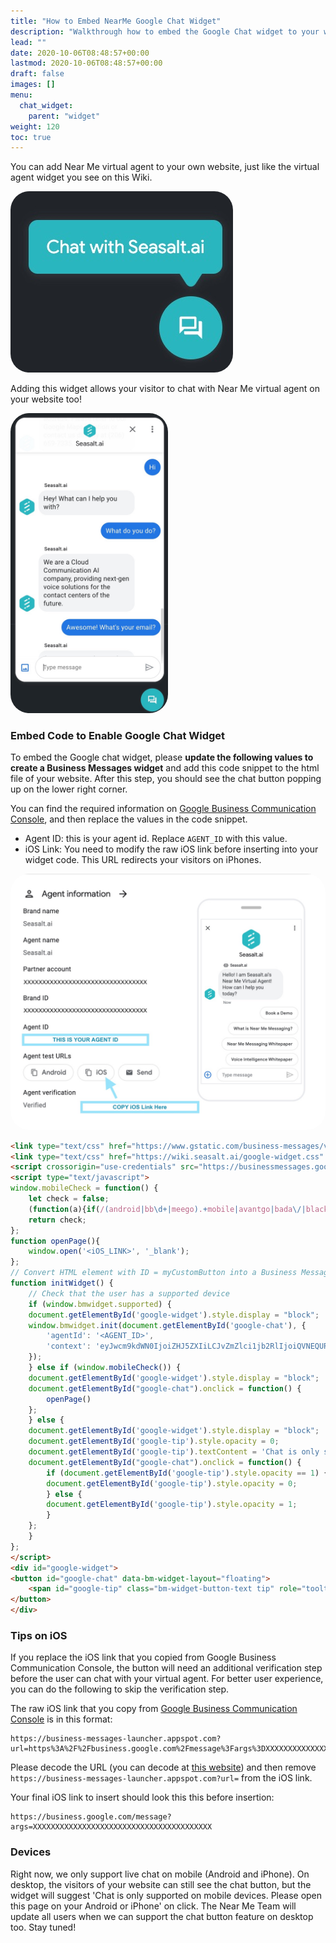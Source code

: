 ```yaml
---
title: "How to Embed NearMe Google Chat Widget"
description: "Walkthrough how to embed the Google Chat widget to your website with Near Me Messaging."
lead: ""
date: 2020-10-06T08:48:57+00:00
lastmod: 2020-10-06T08:48:57+00:00
draft: false
images: []
menu:
  chat_widget:
    parent: "widget"
weight: 120
toc: true
---
```


You can add Near Me virtual agent to your own website, just like the virtual agent widget you see on this Wiki.


<a href="images/chat_button.jpg"><img src="images/chat_button.jpg" alt="Chat" style="max-width:100%; border-radius: 30px;"></a>

Adding this widget allows your visitor to chat with Near Me virtual agent on your website too!

<a href="images/chat_window.jpg"><img src="images/chat_window.jpg" alt="Window" style="max-width:100%; border-radius: 30px; width: 50%;"></a>


### Embed Code to Enable Google Chat Widget

To embed the Google chat widget, please **update the following values to create a Business Messages widget** and add this code snippet to the html file of your website. After this step, you should see the chat button popping up on the lower right corner.


You can find the required information on [Google Business Communication Console](https://business-communications.cloud.google.com/console/), and then replace the values in the code snippet.

- Agent ID: this is your agent id. Replace `AGENT_ID` with this value.
- iOS Link: You need to modify the raw iOS link before inserting into your widget code. This URL redirects your visitors on iPhones. 

<a href="images/ids.jpg"><img src="images/ids.jpg" alt="IDs" style="max-width:100%; border-radius: 30px;"></a>




```html
<link type="text/css" href="https://www.gstatic.com/business-messages/v2/bm_widget_button.css" rel="stylesheet">
<link type="text/css" href="https://wiki.seasalt.ai/google-widget.css" rel="stylesheet">
<script crossorigin="use-credentials" src="https://businessmessages.google.com/widget/v2/js?cb=initWidget"></script>
<script type="text/javascript">
window.mobileCheck = function() {
    let check = false;
    (function(a){if(/(android|bb\d+|meego).+mobile|avantgo|bada\/|blackberry|blazer|compal|elaine|fennec|hiptop|iemobile|ip(hone|od)|iris|kindle|lge |maemo|midp|mmp|mobile.+firefox|netfront|opera m(ob|in)i|palm( os)?|phone|p(ixi|re)\/|plucker|pocket|psp|series(4|6)0|symbian|treo|up\.(browser|link)|vodafone|wap|windows ce|xda|xiino/i.test(a)||/1207|6310|6590|3gso|4thp|50[1-6]i|770s|802s|a wa|abac|ac(er|oo|s\-)|ai(ko|rn)|al(av|ca|co)|amoi|an(ex|ny|yw)|aptu|ar(ch|go)|as(te|us)|attw|au(di|\-m|r |s )|avan|be(ck|ll|nq)|bi(lb|rd)|bl(ac|az)|br(e|v)w|bumb|bw\-(n|u)|c55\/|capi|ccwa|cdm\-|cell|chtm|cldc|cmd\-|co(mp|nd)|craw|da(it|ll|ng)|dbte|dc\-s|devi|dica|dmob|do(c|p)o|ds(12|\-d)|el(49|ai)|em(l2|ul)|er(ic|k0)|esl8|ez([4-7]0|os|wa|ze)|fetc|fly(\-|_)|g1 u|g560|gene|gf\-5|g\-mo|go(\.w|od)|gr(ad|un)|haie|hcit|hd\-(m|p|t)|hei\-|hi(pt|ta)|hp( i|ip)|hs\-c|ht(c(\-| |_|a|g|p|s|t)|tp)|hu(aw|tc)|i\-(20|go|ma)|i230|iac( |\-|\/)|ibro|idea|ig01|ikom|im1k|inno|ipaq|iris|ja(t|v)a|jbro|jemu|jigs|kddi|keji|kgt( |\/)|klon|kpt |kwc\-|kyo(c|k)|le(no|xi)|lg( g|\/(k|l|u)|50|54|\-[a-w])|libw|lynx|m1\-w|m3ga|m50\/|ma(te|ui|xo)|mc(01|21|ca)|m\-cr|me(rc|ri)|mi(o8|oa|ts)|mmef|mo(01|02|bi|de|do|t(\-| |o|v)|zz)|mt(50|p1|v )|mwbp|mywa|n10[0-2]|n20[2-3]|n30(0|2)|n50(0|2|5)|n7(0(0|1)|10)|ne((c|m)\-|on|tf|wf|wg|wt)|nok(6|i)|nzph|o2im|op(ti|wv)|oran|owg1|p800|pan(a|d|t)|pdxg|pg(13|\-([1-8]|c))|phil|pire|pl(ay|uc)|pn\-2|po(ck|rt|se)|prox|psio|pt\-g|qa\-a|qc(07|12|21|32|60|\-[2-7]|i\-)|qtek|r380|r600|raks|rim9|ro(ve|zo)|s55\/|sa(ge|ma|mm|ms|ny|va)|sc(01|h\-|oo|p\-)|sdk\/|se(c(\-|0|1)|47|mc|nd|ri)|sgh\-|shar|sie(\-|m)|sk\-0|sl(45|id)|sm(al|ar|b3|it|t5)|so(ft|ny)|sp(01|h\-|v\-|v )|sy(01|mb)|t2(18|50)|t6(00|10|18)|ta(gt|lk)|tcl\-|tdg\-|tel(i|m)|tim\-|t\-mo|to(pl|sh)|ts(70|m\-|m3|m5)|tx\-9|up(\.b|g1|si)|utst|v400|v750|veri|vi(rg|te)|vk(40|5[0-3]|\-v)|vm40|voda|vulc|vx(52|53|60|61|70|80|81|83|85|98)|w3c(\-| )|webc|whit|wi(g |nc|nw)|wmlb|wonu|x700|yas\-|your|zeto|zte\-/i.test(a.substr(0,4))) check = true;})(navigator.userAgent||navigator.vendor||window.opera);
    return check;
};
function openPage(){
    window.open('<iOS_LINK>', '_blank');
};
// Convert HTML element with ID = myCustomButton into a Business Messages widget
function initWidget() {
    // Check that the user has a supported device
    if (window.bmwidget.supported) {
    document.getElementById('google-widget').style.display = "block";
    window.bmwidget.init(document.getElementById('google-chat'), {
        'agentId': '<AGENT_ID>',
        'context': 'eyJwcm9kdWN0IjoiZHJ5ZXIiLCJvZmZlci1jb2RlIjoiQVNEQURTQSJ9Cg=='
    });
    } else if (window.mobileCheck()) {
    document.getElementById('google-widget').style.display = "block";
    document.getElementById("google-chat").onclick = function() { 
        openPage() 
    };
    } else {
    document.getElementById('google-widget').style.display = "block";
    document.getElementById('google-tip').style.opacity = 0;
    document.getElementById('google-tip').textContent = 'Chat is only supported on mobile devices. Please open this page on your Android or iPhone.'
    document.getElementById("google-chat").onclick = function() { 
        if (document.getElementById('google-tip').style.opacity == 1) {
        document.getElementById('google-tip').style.opacity = 0;
        } else {
        document.getElementById('google-tip').style.opacity = 1;
        }
    };
    }
};
</script>
<div id="google-widget">
<button id="google-chat" data-bm-widget-layout="floating">
    <span id="google-tip" class="bm-widget-button-text tip" role="tooltip">Chat with Seasalt.ai</span>
</button>
</div>
```

### Tips on iOS

If you replace the iOS link that you copied from Google Business Communication Console, the button will need an additional verification step before the user can chat with your virtual agent. For better user experience, you can do the following to skip the verification step. 

The raw iOS link that you copy from [Google Business Communication Console](https://business-communications.cloud.google.com/console/) is in this format: 

```
https://business-messages-launcher.appspot.com?url=https%3A%2F%2Fbusiness.google.com%2Fmessage%3Fargs%3DXXXXXXXXXXXXXXXXXXX
``` 

Please decode the URL (you can decode at [this website](https://www.utilities-online.info/urlencode)) and then remove `https://business-messages-launcher.appspot.com?url=` from the iOS link. 

Your final iOS link to insert should look this this before insertion: 
```
https://business.google.com/message?args=XXXXXXXXXXXXXXXXXXXXXXXXXXXXXXXXXXXXXXXX
```


### Devices

Right now, we only support live chat on mobile (Android and iPhone). On desktop, the visitors of your website can still see the chat button, but the widget will suggest 'Chat is only supported on mobile devices. Please open this page on your Android or iPhone' on click. The Near Me Team will update all users when we can support the chat button feature on desktop too. Stay tuned!
